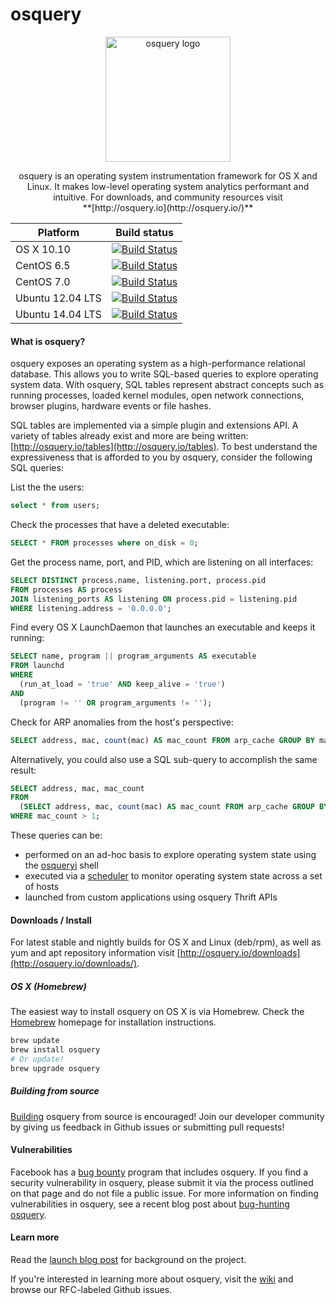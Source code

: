 osquery
======

<p align="center">
<img align="center" src="http://osquery.io/assets/logo-dark.png" alt="osquery logo" width="200"/>

<p align="center">
osquery is an operating system instrumentation framework for OS X and Linux. It makes low-level operating system analytics performant and intuitive. For downloads, and community resources visit<br/> **[http://osquery.io](http://osquery.io/)**

| Platform | Build status |
|---------|-------------|
OS X 10.10      | [![Build Status](http://jenkins.osquery.io/job/osqueryMasterBuildOSX/badge/icon)](http://jenkins.osquery.io/job/osqueryMasterBuildOSX/)
CentOS 6.5      | [![Build Status](http://jenkins.osquery.io/job/osqueryMasterBuildCentOS6/badge/icon)](http://jenkins.osquery.io/job/osqueryMasterBuildCentOS6/)
CentOS 7.0      | [![Build Status](http://jenkins.osquery.io/job/osqueryMasterBuildCentOS7/badge/icon)](http://jenkins.osquery.io/job/osqueryMasterBuildCentOS7/)
Ubuntu 12.04 LTS | [![Build Status](http://jenkins.osquery.io/job/osqueryMasterBuildUbuntu12/badge/icon)](http://jenkins.osquery.io/job/osqueryMasterBuildUbuntu12/)
Ubuntu 14.04 LTS | [![Build Status](http://jenkins.osquery.io/job/osqueryMasterBuildUbuntu14/badge/icon)](http://jenkins.osquery.io/job/osqueryMasterBuildUbuntu14/)

#### What is osquery?

osquery exposes an operating system as a high-performance relational database. This allows you to write SQL-based queries to explore operating system data. With osquery, SQL tables represent abstract concepts such as running processes, loaded kernel modules, open network connections, browser plugins, hardware events or file hashes.

SQL tables are implemented via a simple plugin and extensions API. A variety of tables already exist and more are being written: [http://osquery.io/tables](http://osquery.io/tables). To best understand the expressiveness that is afforded to you by osquery, consider the following SQL queries:

List the the users:
```sql
select * from users;
```

Check the processes that have a deleted executable:
```sql
SELECT * FROM processes where on_disk = 0;
```

Get the process name, port, and PID, which are listening on all interfaces:
```sql
SELECT DISTINCT process.name, listening.port, process.pid
FROM processes AS process
JOIN listening_ports AS listening ON process.pid = listening.pid
WHERE listening.address = '0.0.0.0';
```

Find every OS X LaunchDaemon that launches an executable and keeps it running:
```sql
SELECT name, program || program_arguments AS executable
FROM launchd
WHERE
  (run_at_load = 'true' AND keep_alive = 'true')
AND
  (program != '' OR program_arguments != '');
```

Check for ARP anomalies from the host's perspective:

```sql
SELECT address, mac, count(mac) AS mac_count FROM arp_cache GROUP BY mac HAVING count(mac) > 1;
```

Alternatively, you could also use a SQL sub-query to accomplish the same result:

```sql
SELECT address, mac, mac_count
FROM
  (SELECT address, mac, count(mac) AS mac_count FROM arp_cache GROUP BY mac)
WHERE mac_count > 1;
```

These queries can be:
* performed on an ad-hoc basis to explore operating system state using the [osqueryi](https://github.com/facebook/osquery/wiki/using-osqueryi) shell
* executed via a [scheduler](https://github.com/facebook/osquery/wiki/using-osqueryd) to monitor operating system state across a set of hosts
* launched from custom applications using osquery Thrift APIs

#### Downloads / Install

For latest stable and nightly builds for OS X and Linux (deb/rpm), as well as yum and apt repository information visit [http://osquery.io/downloads](http://osquery.io/downloads/).

##### OS X (Homebrew)

The easiest way to install osquery on OS X is via Homebrew. Check the [Homebrew](http://brew.sh/) homepage for installation instructions.

```bash
brew update
brew install osquery
# Or update!
brew upgrade osquery
```

##### Building from source

[Building](https://github.com/facebook/osquery/wiki/building-the-code) osquery from source is encouraged! Join our developer community by giving us feedback in Github issues or submitting pull requests!

#### Vulnerabilities

Facebook has a [bug bounty](https://www.facebook.com/whitehat/) program that includes osquery. If you find a security vulnerability in osquery, please submit it via the process outlined on that page and do not file a public issue. For more information on finding vulnerabilities in osquery, see a recent blog post about [bug-hunting osquery](https://www.facebook.com/notes/facebook-bug-bounty/bug-hunting-osquery/954850014529225).

#### Learn more

Read the [launch blog post](https://code.facebook.com/posts/844436395567983/introducing-osquery/) for background on the project.

If you're interested in learning more about osquery, visit the [wiki](https://github.com/facebook/osquery/wiki) and browse our RFC-labeled Github issues.
